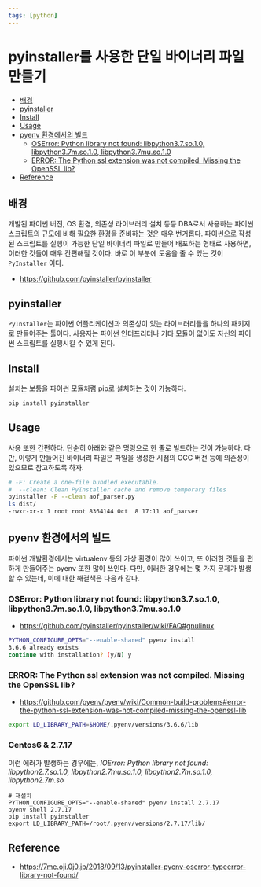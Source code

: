 ```yaml
---
tags: [python]
---
```


# pyinstaller를 사용한 단일 바이너리 파일 만들기


- [배경](#배경)
- [pyinstaller](#pyinstaller)
- [Install](#install)
- [Usage](#usage)
- [pyenv 환경에서의 빌드](#pyenv-환경에서의-빌드)
    - [OSError: Python library not found: libpython3.7.so.1.0, libpython3.7m.so.1.0, libpython3.7mu.so.1.0](#oserror-python-library-not-found-libpython37so10-libpython37mso10-libpython37muso10)
    - [ERROR: The Python ssl extension was not compiled. Missing the OpenSSL lib?](#error-the-python-ssl-extension-was-not-compiled-missing-the-openssl-lib)
- [Reference](#reference)


## 배경
개발된 파이썬 버전, OS 환경, 의존성 라이브러리 설치 등등 DBA로서 사용하는 파이썬 스크립트의 규모에 비해 필요한 환경을 준비하는 것은 매우 번거롭다. 파이썬으로 작성된 스크립트를 실행이 가능한 단일 바이너리 파일로 만들어 배포하는 형태로 사용하면, 이러한 것들이 매우 간편해질 것이다. 바로 이 부분에 도움을 줄 수 있는 것이 `PyInstaller` 이다.
- https://github.com/pyinstaller/pyinstaller

## pyinstaller
`PyInstaller`는 파이썬 어플리케이션과 의존성이 있는 라이브러리들을 하나의 패키지로 만들어주는 툴이다. 사용자는 파이썬 인터프리터나 기타 모듈이 없이도 자신의 파이썬 스크립트를 실행시킬 수 있게 된다.

## Install
설치는 보통을 파이썬 모듈처럼 pip로 설치하는 것이 가능하다.
```bash
pip install pyinstaller
```

## Usage
사용 또한 간편하다. 단순히 아래와 같은 명령으로 한 줄로 빌드하는 것이 가능하다. 다만, 이렇게 만들어진 바이너리 파일은 파일을 생성한 시점의 GCC 버전 등에 의존성이 있으므로 참고하도록 하자.
```bash
# -F: Create a one-file bundled executable.
#  --clean: Clean PyInstaller cache and remove temporary files
pyinstaller -F --clean aof_parser.py 
ls dist/
-rwxr-xr-x 1 root root 8364144 Oct  8 17:11 aof_parser
```

## pyenv 환경에서의 빌드
파이썬 개발환경에서는 virtualenv 등의 가상 환경이 많이 쓰이고, 또 이러한 것들을 편하게 만들어주는 pyenv 또한 많이 쓰인다. 다만, 이러한 경우에는 몇 가지 문제가 발생할 수 있는데, 이에 대한 해결책은 다음과 같다.

### OSError: Python library not found: libpython3.7.so.1.0, libpython3.7m.so.1.0, libpython3.7mu.so.1.0
- https://github.com/pyinstaller/pyinstaller/wiki/FAQ#gnulinux
```bash
PYTHON_CONFIGURE_OPTS="--enable-shared" pyenv install
3.6.6 already exists
continue with installation? (y/N) y
```
### ERROR: The Python ssl extension was not compiled. Missing the OpenSSL lib?
- https://github.com/pyenv/pyenv/wiki/Common-build-problems#error-the-python-ssl-extension-was-not-compiled-missing-the-openssl-lib
```bash
export LD_LIBRARY_PATH=$HOME/.pyenv/versions/3.6.6/lib
```

### Centos6 & 2.7.17
이런 에러가 발생하는 경우에는, 
*IOError: Python library not found: libpython2.7.so.1.0, libpython2.7mu.so.1.0, libpython2.7m.so.1.0, libpython2.7m.so*
```
# 재설치
PYTHON_CONFIGURE_OPTS="--enable-shared" pyenv install 2.7.17
pyenv shell 2.7.17
pip install pyinstaller
export LD_LIBRARY_PATH=/root/.pyenv/versions/2.7.17/lib/

```

## Reference
- https://7me.oji.0j0.jp/2018/09/13/pyinstaller-pyenv-oserror-typeerror-library-not-found/